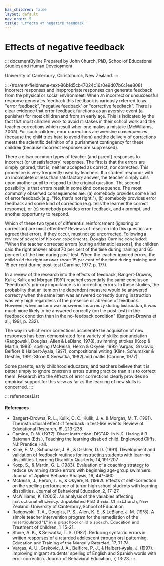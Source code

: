 ```yaml
---
has_children: false
layout: default
nav_order: 5
title: 'Effects of negative feedback '
---
```

# Effects of negative feedback 


::: documentByline
Prepared by John Church, PhD, School of Educational Studies and Human
Development

University of Canterbury, Christchurch, New Zealand.
:::

::: {#parent-fieldname-text-86b1d5cb47024c16a0e9d07b0c1ee808}
Incorrect responses and inappropriate responses can generate feedback
from the physical or social environment. When an incorrect or
unsuccessful response generates feedback this feedback is variously
referred to as \"error feedback\", \"negative feedback\" or "corrective
feedback". There is clear evidence that error feedback functions as an
aversive event (a punisher) for most children and from an early age.
This is indicated by the fact that most children work to avoid mistakes
in their school work and the teacher corrections which result when one
makes a mistake (McWilliams, 2005). For such children, error corrections
are aversive consequences (because the child tries hard to avoid them)
and the delivery of corrections meets the scientific definition of a
punishment contingency for these children (because incorrect responses
are suppressed).

There are two common types of teacher (and parent) responses to
incorrect (or unsatisfactory) responses. The first is that the errors
are simply ignored, that is, neither accepted as correct, nor corrected.
This procedure is very frequently used by teachers. If a student
responds with an incomplete or less than satisfactory answer, the
teacher simply calls upon another pupil to respond to the original
question. The second possibility is that errors result in some kind
consequence. The most commonly observed consequences are: (a) somebody
provides some kind of error feedback (e.g. "No, that's not right."), (b)
somebody provides error feedback and some kind of correction (e.g. tells
the learner the correct response), or (c) somebody provides error
feedback, and a prompt, and another opportunity to respond.

Which of these two types of differential reinforcement (ignoring or
correction) are most effective? Reviews of research into this question
are agreed that errors, if they occur, must not go uncorrected.
Following a review of several of his own experiments, Douglas Carnine
concluded: "When the teacher corrected errors \[during arithmetic
lessons\], the children said the right answer about 70 per cent of the
time during training and 65 per cent of the time during post-test. When
the teacher ignored errors, the child said the right answer about 15 per
cent of the time during training and 15 per cent during post-test
(Carnine, 1977, p. 177).

In a review of the research into the effects of feedback,
Bangert-Drowns, Kulik, Kulik and Morgan (1991) reached essentially the
same conclusion. "Feedback\'s primary importance is in correcting
errors. In these studies, the probability that an item on the dependent
measure would be answered correctly when the same item was answered
correctly during instruction was very high regardless of the presence or
absence of feedback. However, when an item was answered incorrectly
during instruction, it was much more likely to be answered correctly (on
the post-test) in the feedback condition than in the no-feedback
condition" (Bangert-Drowns et al., 1991, p. 232).

The way in which error corrections accelerate the acquisition of new
responses has been demonstrated for a variety of skills: pronunciation
(Radgowski, Douglas, Allen & LeBlanc, 1978), swimming strokes (Koop &
Martin, 1983), spelling (McNeish, Heron & Okyere, 1992; Vargas,
Grskovic, Belfiore & Halbert-Ayala, 1997), compositional writing (Kline,
Schumaker & Deshler, 1991; Stone & Serwatka, 1982) and maths (Carnine,
1977).

Some parents, early childhood educators, and teachers believe that it is
better simply to ignore children\'s errors during practice than it is to
correct them. Research into the effects of error corrections clearly
provides no empirical support for this view as far as the learning of
new skills is concerned.
:::

::: referencesList
#### References

-   Bangert-Drowns, R. L., Kulik, C. C., Kulik, J. A. & Morgan, M. T.
    (1991). The instructional effect of feedback in test-like events.
    Review of Educational Research, 61, 213-238.
-   Carnine, D. W. (1977). Direct instruction: DISTAR. In N.G. Haring
    & B. Bateman (Eds.), Teaching the learning disabled child. Englewood
    Cliffs, NJ: Prentice Hall.
-   Kline, F. M., Schumaker, J. B., & Deshler, D. D. (1991). Development
    and validation of feedback routines for instructing students with
    learning disabilities. Learning Disability Quarterly, 14, 191-207.
-   Koop, S., & Martin, G. L. (1983). Evaluation of a coaching strategy
    to reduce swimming stroke errors with beginning age-group swimmers.
    Journal of Applied Behavior Analysis, 16, 447-460.
-   McNeish, J., Heron, T. E., & Okyere, B. (1992). Effects of
    self-correction on the spelling performance of junior high school
    students with learning disabilities. Journal of Behavioral
    Education, 2, 17-27.
-   McWilliams, K. (2005). An analysis of the variables affecting
    instructional efficiency. Unpublished PhD thesis. Christchurch, New
    Zealand: University of Canterbury, School of Education.
-   Radgowski, T. A., Douglas, P. S., Allen, K. E., & LeBlanc, J. M.
    (1978). A simple teacher intervention program for the remediation of
    the misarticulated "L" in a preschool child's speech. Education and
    Treatment of Children, 1, 15-21.
-   Stone, A. K., & Serwatka, T. S. (1982). Reducing syntactic errors in
    written responses of a retarded adolescent through oral patterning.
    Education and Training of the Mentally Retarded, 17, 71-74.
-   Vargas, A. U., Grskovic, J. A., Belfiore, P. J., & Halbert-Ayala, J.
    (1997). Improving migrant students' spelling of English and Spanish
    words with error correction. Journal of Behavioral Education, 7,
    13-23.
:::

